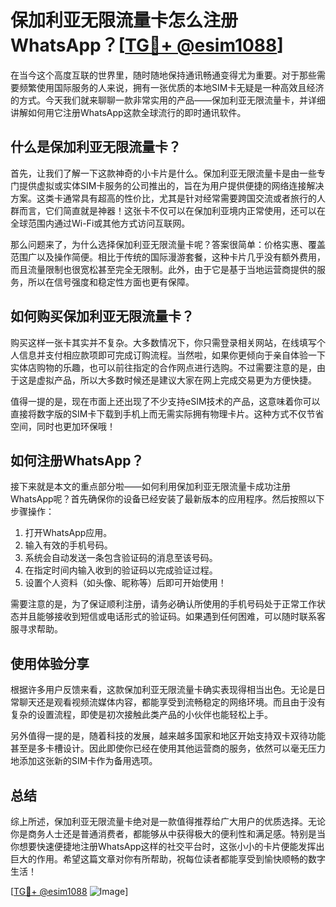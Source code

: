# 保加利亚无限流量卡怎么注册WhatsApp？[[TG💪+ @esim1088](https://t.me/s/esim1088)]

在当今这个高度互联的世界里，随时随地保持通讯畅通变得尤为重要。对于那些需要频繁使用国际服务的人来说，拥有一张优质的本地SIM卡无疑是一种高效且经济的方式。今天我们就来聊聊一款非常实用的产品——保加利亚无限流量卡，并详细讲解如何用它注册WhatsApp这款全球流行的即时通讯软件。

## 什么是保加利亚无限流量卡？

首先，让我们了解一下这款神奇的小卡片是什么。保加利亚无限流量卡是由一些专门提供虚拟或实体SIM卡服务的公司推出的，旨在为用户提供便捷的网络连接解决方案。这类卡通常具有超高的性价比，尤其是针对经常需要跨国交流或者旅行的人群而言，它们简直就是神器！这张卡不仅可以在保加利亚境内正常使用，还可以在全球范围内通过Wi-Fi或其他方式访问互联网。

那么问题来了，为什么选择保加利亚无限流量卡呢？答案很简单：价格实惠、覆盖范围广以及操作简便。相比于传统的国际漫游套餐，这种卡片几乎没有额外费用，而且流量限制也很宽松甚至完全无限制。此外，由于它是基于当地运营商提供的服务，所以在信号强度和稳定性方面也更有保障。

## 如何购买保加利亚无限流量卡？

购买这样一张卡其实并不复杂。大多数情况下，你只需登录相关网站，在线填写个人信息并支付相应款项即可完成订购流程。当然啦，如果你更倾向于亲自体验一下实体店购物的乐趣，也可以前往指定的合作网点进行选购。不过需要注意的是，由于这是虚拟产品，所以大多数时候还是建议大家在网上完成交易更为方便快捷。

值得一提的是，现在市面上还出现了不少支持eSIM技术的产品，这意味着你可以直接将数字版的SIM卡下载到手机上而无需实际拥有物理卡片。这种方式不仅节省空间，同时也更加环保哦！

## 如何注册WhatsApp？

接下来就是本文的重点部分啦——如何利用保加利亚无限流量卡成功注册WhatsApp呢？首先确保你的设备已经安装了最新版本的应用程序。然后按照以下步骤操作：

1. 打开WhatsApp应用。
2. 输入有效的手机号码。
3. 系统会自动发送一条包含验证码的消息至该号码。
4. 在指定时间内输入收到的验证码以完成验证过程。
5. 设置个人资料（如头像、昵称等）后即可开始使用！

需要注意的是，为了保证顺利注册，请务必确认所使用的手机号码处于正常工作状态并且能够接收到短信或电话形式的验证码。如果遇到任何困难，可以随时联系客服寻求帮助。

## 使用体验分享

根据许多用户反馈来看，这款保加利亚无限流量卡确实表现得相当出色。无论是日常聊天还是观看视频流媒体内容，都能享受到流畅稳定的网络环境。而且由于没有复杂的设置流程，即使是初次接触此类产品的小伙伴也能轻松上手。

另外值得一提的是，随着科技的发展，越来越多国家和地区开始支持双卡双待功能甚至是多卡槽设计。因此即使你已经在使用其他运营商的服务，依然可以毫无压力地添加这张新的SIM卡作为备用选项。

## 总结

综上所述，保加利亚无限流量卡绝对是一款值得推荐给广大用户的优质选择。无论你是商务人士还是普通消费者，都能够从中获得极大的便利性和满足感。特别是当你想要快速便捷地注册WhatsApp这样的社交平台时，这张小小的卡片便能发挥出巨大的作用。希望这篇文章对你有所帮助，祝每位读者都能享受到愉快顺畅的数字生活！

[[TG💪+ @esim1088](https://t.me/s/esim1088) ![Image](https://i.postimg.cc/4NQfJmqS/Snipaste-2025-05-13-00-14-12.png)]